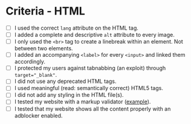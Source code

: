 # Criteria - HTML


- [ ] I used the correct `lang` attribute on the HTML tag.
- [ ] I added a complete and descriptive `alt` attribute to every image.
- [ ] I only used the `<br>` tag to create a linebreak within an element. Not between two elements.
- [ ] I added an accompanying `<label>` for every `<input>` and linked them accordingly.
- [ ] I protected my users against tabnabbing (an exploit) through `target="_blank"`.
- [ ] I did not use any deprecated HTML tags.
- [ ] I used meaningful (read: semantically correct) HTML5 tags.
- [ ] I did not add any styling in the HTML file(s).
- [ ] I tested my website with a markup validator ([example][1]).
- [ ] I tested that my website shows all the content properly with an adblocker enabled. 

[1]: https://validator.w3.org/
